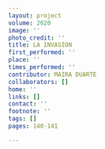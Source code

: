 ```yaml
---
layout: project
volume: 2020
image: ''
photo_credit: ''
title: LA INVASION
first_performed: ''
place: ''
times_performed: ''
contributor: MAIRA DUARTE
collaborators: []
home: ''
links: []
contact: ''
footnote: ''
tags: []
pages: 140-141

---
```




